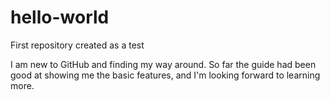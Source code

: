 # hello-world
First repository created as a test

I am new to GitHub and finding my way around.
So far the guide had been good at showing me the basic features,
and I'm looking forward to learning more.
